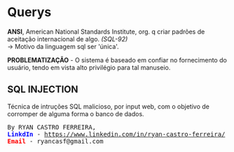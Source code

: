 # Querys
<p><b>ANSI</b>, American National Standards Institute, org.  q criar padrões de aceitação internacional de algo. <i>(SQL-92)</i><br>
-> Motivo da linguagem sql ser 'única'.</p>

<b>PROBLEMATIZAÇÃO</b> - O sistema é baseado em confiar no fornecimento do usuário, tendo em vista alto privilégio para tal manuseio.
<br />

## SQL INJECTION
Técnica de intruções SQL malicioso, por input web, com o objetivo de corromper de alguma forma o banco de dados.

<pre>
By RYAN CASTRO FERREIRA,
<b style="color: blue;">LinkdIn </b>- <a href="https://www.linkedin.com/in/ryan-castro-ferreira">https://www.linkedin.com/in/ryan-castro-ferreira/</a>
<b style="color: red;">Email </b>- ryancasf@gmail.com
</pre>
